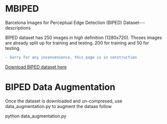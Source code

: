 # MBIPED
Barcelona Images for Perceptual Edge Detection (BIPED) Dataset---descriptions

BIPED dataset has 250 images in high definition (1280x720). Thoses images are already split up for training and testing. 200 for training and 50 for testing.
```diff
- Sorry for any inconvenience, this page is in construction
``` 
[Download BIPED dataset here](https://drive.google.com/file/d/1l9cUbNK7CgpUsWYInce-djJQp-FyY5DO/view?usp=sharing)

# BIPED Data Augmentation
Once the dataset is downloaded and un-compresed, use data_augmentation.py to augment the dataas follow

  python data_augmentation.py




